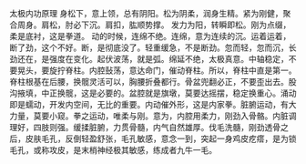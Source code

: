 太极内功原理
身松下，意上领，总有阴阳。松为阴柔，润身生精。紧为刚健，聚合周身。肩松，肘必下沉。肩扣，肱顺势撑。
发力为阳，转瞬即松。刚为点缀，柔是底衬，这是拳道。
动的时候，连绵不绝。连绵，意为连续的沉。运着运着，断了劲，这个不好。断，是彻底没了。轻重缓急，不是断劲。忽而轻，忽而沉，长劲还在，是强度在变化。起伏波荡，就是弧。绵延不绝，太极真意。中轴稳定，不要晃头，要旋拧脊柱。内腔鼔荡，意达命门，催动脊柱。所以，脊柱中直是第一。脊柱根基在后腰，换髋灵活可以，胸腰折叠都行。骨盆兜翻必正，不要歪出去。股沟掖填，中正换髋，这是必要的。盆腔就是旗墩，莫要达摇摆，稳定换重心。涌动即是蠕动，开发内空间，无比的重要。内动催外形，这是内家拳。脏腑运动，有大力量，莫要小窥。拳之运动，唯柔与刚。意为，内腔用柔力，刚劲入骨骼。内脏调理好，四肢则强。缓揉脏腑，力贯骨髓，内气自然雄厚。伐毛洗髓，刚劲透骨之后，皮肤毛孔，反倒轻盈舒张，毛孔敏感，意念一到，突起一身鸡皮疙瘩，是为锁毛孔，或称攻皮，是末梢神经极其敏感，练成者九牛一毛。
